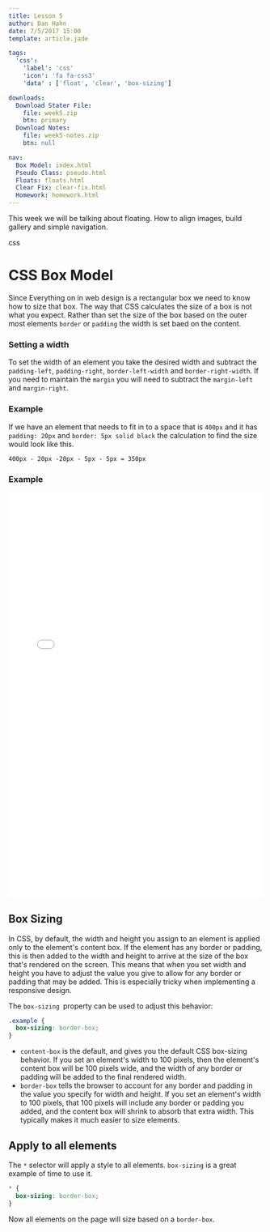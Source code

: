 ```yaml
---
title: Lesson 5
author: Dan Hahn
date: 7/5/2017 15:00
template: article.jade

tags:
  'css':
    'label': 'css'
    'icon': 'fa fa-css3'
    'data' : ['float', 'clear', 'box-sizing']

downloads:
  Download Stater File:
    file: week5.zip
    btn: primary
  Download Notes:
    file: week5-notes.zip
    btn: null

nav:
  Box Model: index.html
  Pseudo Class: pseudo.html
  Floats: floats.html
  Clear Fix: clear-fix.html
  Homework: homework.html
---
```


This week we will be talking about floating.  How to align images, build gallery and simple navigation. <div><span class="badge badge--css"><i class="fa fa-css3"></i>css</span></div>

<span class="more"></span>

# CSS Box Model

Since Everything on in web design is a rectangular box we need to know how to size that box.  The way that CSS calculates the size of a box is not what you expect.  Rather than set the size of the box based on the outer most elements `border` or `padding` the width is set baed on the content.

### Setting a width

To set the width of an element you take the desired width and subtract the `padding-left`, `padding-right`, `border-left-width` and `border-right-width`.  If you need to maintain the `margin` you will need to subtract the `margin-left` and `margin-right`.

### Example

If we have an element that needs to fit in to a space that is `400px` and it has `padding: 20px` and `border: 5px solid black` the calculation to find the size would look like this.

```html
400px - 20px -20px - 5px - 5px = 350px
```

### Example

<iframe height='800' scrolling='no' title='Box Model' src='//codepen.io/danhahn/embed/MoQNbO/?height=734&theme-id=light&default-tab=result&embed-version=2' frameborder='no' allowtransparency='true' allowfullscreen='true' style='width: 100%;'>See the Pen <a href='https://codepen.io/danhahn/pen/MoQNbO/'>Box Model</a> by Dan Hahn (<a href='https://codepen.io/danhahn'>@danhahn</a>) on <a href='https://codepen.io'>CodePen</a>.
</iframe>

## Box Sizing

In CSS, by default, the width and height you assign to an element is applied only to the element's content box. If the element has any border or padding, this is then added to the width and height to arrive at the size of the box that's rendered on the screen. This means that when you set width and height you have to adjust the value you give to allow for any border or padding that may be added. This is especially tricky when implementing a responsive design.

The `box-sizing `property can be used to adjust this behavior:

```css
.example {
  box-sizing: border-box;
}
```

* `content-box` is the default, and gives you the default CSS box-sizing behavior. If you set an element's width to 100 pixels, then the element's content box will be 100 pixels wide, and the width of any border or padding will be added to the final rendered width.
* `border-box` tells the browser to account for any border and padding in the value you specify for width and height. If you set an element's width to 100 pixels, that 100 pixels will include any border or padding you added, and the content box will shrink to absorb that extra width. This typically makes it much easier to size elements.

## Apply to all elements

The `*` selector will apply a style to all elements. `box-sizing` is a great example of time to use it.

```css
* {
  box-sizing: border-box;
}
```

Now all elements on the page will size based on a `border-box`.
